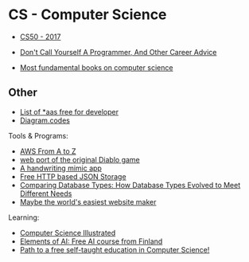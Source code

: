 # CS - Computer Science


- [CS50 - 2017](https://www.youtube.com/watch?v=y62zj9ozPOM&list=PLhQjrBD2T3828ZVcVzEIhsHVgjANGZveu)

- [Don't Call Yourself A Programmer, And Other Career Advice](https://www.kalzumeus.com/2011/10/28/dont-call-yourself-a-programmer/)
- [Most fundamental books on computer science](https://news.ycombinator.com/item?id=21311302)

## Other
- [List of *aas free for developer](https://free-for.dev/#/?id=ci-cd)
- [Diagram.codes](https://www.diagram.codes/)


Tools & Programs:
- [AWS From A to Z](http://www.helenanderson.co.nz/aws-a-z/)
- [web port of the original Diablo game](https://d07riv.github.io/diabloweb/)
- [A handwriting mimic app](https://copymonkey.xyz/)
- [Free HTTP based JSON Storage](https://jsonbox.io/)
- [Comparing Database Types: How Database Types Evolved to Meet Different Needs](https://www.prisma.io/blog/comparison-of-database-models-1iz9u29nwn37)
- [Maybe the world's easiest website maker](https://sdnotes.com)


Learning:
- [Computer Science Illustrated](http://csillustrated.berkeley.edu/)
- [Elements of AI: Free AI course from Finland](https://www.elementsofai.com/)
- [Path to a free self-taught education in Computer Science!](https://github.com/ossu/computer-science)
